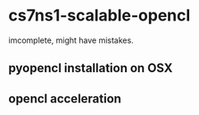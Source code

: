# cs7ns1-scalable-opencl

imcomplete, might have mistakes.

## pyopencl installation on OSX

## opencl acceleration
